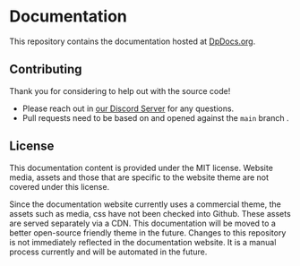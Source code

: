 # Documentation
This repository contains the documentation hosted at [DpDocs.org](https://dpdocs.org).

## Contributing

Thank you for considering to help out with the source code! 

* Please reach out in [our Discord Server](https://discord.gg/bbbMPyzJTM) for any questions. 
* Pull requests need to be based on and opened against the `main` branch .

## License

This documentation content is provided under the MIT license. Website media, assets and those that are specific to the website theme are not covered under this license.

Since the documentation website currently uses a commercial theme, the assets such as media, css have not been checked into Github. These assets are served separately via a CDN. This documentation will be moved to a better open-source friendly theme in the future.
Changes to this repository is not immediately reflected in the documentation website. It is a manual process currently and will be automated in the future.
